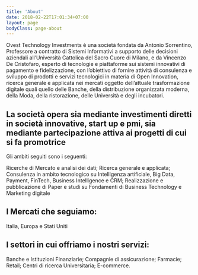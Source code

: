 ```yaml
---
title: 'About'
date: 2018-02-22T17:01:34+07:00
layout: page
bodyClass: page-about
---
```


Ovest Technology Investments è una società fondata da Antonio Sorrentino, Professore a contratto di Sistemi Informativi a supporto delle decisioni aziendali all’Università Cattolica del Sacro Cuore di Milano, e da Vincenzo De Cristofaro, esperto di tecnologie e piattaforme sui sistemi innovativi di pagamento e fidelizzazione, con l’obiettivo di fornire attività di consulenza e sviluppo di prodotti e servizi tecnologici in materia di Open Innovation, ricerca generale e applicata nei mercati oggetto dell’attuale trasformazione digitale quali quello delle Banche, della distribuzione organizzata moderna, della Moda, della ristorazione, delle Università e degli incubatori.

## La società opera sia mediante investimenti diretti in società innovative, start up e pmi, sia mediante partecipazione attiva ai progetti di cui si fa promotrice

Gli ambiti seguiti sono i seguenti:

Ricerche di Mercato e analisi dei dati;
Ricerca generale e applicata;
Consulenza in ambito tecnologico su Intelligenza artificiale, Big Data, Payment, FinTech, Business Intelligence e CRM;
Realizzazione e pubblicazione di Paper e studi su Fondamenti di Business Technology e Marketing digitale

## I Mercati che seguiamo:

Italia, Europa e Stati Uniti

## I settori in cui offriamo i nostri servizi:

Banche e Istituzioni Finanziarie;
Compagnie di assicurazione; 
Farmacie; 
Retail;
Centri di ricerca Universitaria;
E-commerce.
